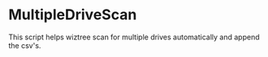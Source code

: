 # MultipleDriveScan
This script helps wiztree scan for multiple drives automatically and append the csv's.
